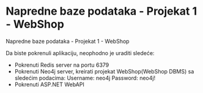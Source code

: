# Napredne baze podataka - Projekat 1 - WebShop
Napredne baze podataka - Projekat 1 - WebShop


Da biste pokrenuli aplikaciju, neophodno je uraditi sledeće:
- Pokrenuti Redis server na portu 6379
- Pokrenuti Neo4j server, kreirati projekat WebShop(WebShop DBMS) sa sledećim podacima: Username: neo4j Password: neo4j!
- Pokrenuti ASP.NET WebAPI
